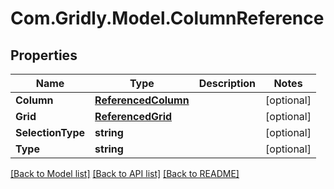 
# Com.Gridly.Model.ColumnReference

## Properties

Name | Type | Description | Notes
------------ | ------------- | ------------- | -------------
**Column** | [**ReferencedColumn**](ReferencedColumn.md) |  | [optional] 
**Grid** | [**ReferencedGrid**](ReferencedGrid.md) |  | [optional] 
**SelectionType** | **string** |  | [optional] 
**Type** | **string** |  | [optional] 

[[Back to Model list]](../README.md#documentation-for-models)
[[Back to API list]](../README.md#documentation-for-api-endpoints)
[[Back to README]](../README.md)


